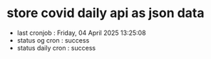 # store covid daily api as json data

- last cronjob : Friday, 04 April 2025 13:25:08
- status og cron : success
- status daily cron : success
      
      